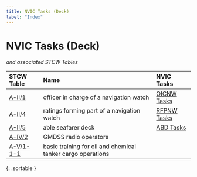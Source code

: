 ```yaml
---
title: NVIC Tasks (Deck)
label: "Index"
---
```


# NVIC Tasks (Deck)
      
*and associated STCW Tables*

|  STCW Table  |    Name     |  NVIC Tasks   |
|:-------------|:------------|:--------------|
| [A-II/1](21.html) | officer in charge of a navigation watch| [OICNW Tasks](index_OICNW) | 
| [A-II/4](24.html) | ratings forming part of a navigation watch| [RFPNW Tasks](index_RFPNW) | 
| [A-II/5](25.html) | able seafarer deck| [ABD Tasks](index_ABD) | 
| [A-IV/2](42.html) | GMDSS radio operators|  | 
| [A-V/1-1-1](5111.html) | basic training for oil and chemical tanker cargo operations|  | 
{: .sortable }